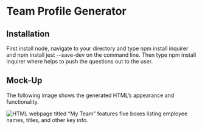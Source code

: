 # Team Profile Generator

## Installation
First install node, navigate to your directory and type npm install inquirer and npm install jest --save-dev on the command line. Then type npm install inquirer where helps to push the questions out to the user.

## Mock-Up

The following image shows the generated HTML’s appearance and functionality. 

![HTML webpage titled “My Team” features five boxes listing employee names, titles, and other key info.](./Assets/10-object-oriented-programming-homework-demo.png)

